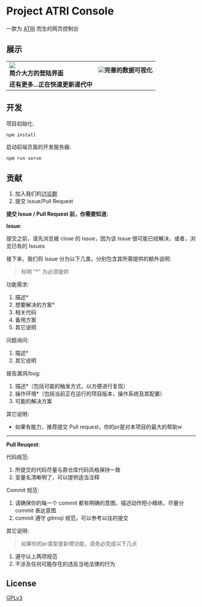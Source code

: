 # Project ATRI Console
一款为 [ATRI](https://github.com/Kyomotoi/ATRI) 而生的网页控制台

## 展示
<table>
    <tr>
        <td><img src="https://cdn.jsdelivr.net/gh/Kyomotoi/CDN@master/project/ATRI/console-show-0.jpg"></br><b>简介大方的登陆界面</b></td>
        <td><img src="https://cdn.jsdelivr.net/gh/Kyomotoi/CDN@master/project/ATRI/console-show-1.png"><b>完善的数据可视化</b></td>
    </tr>
    <tr>
        <td><b>还有更多...正在快速更新递代中</b></td>
    </tr>
</table>

## 开发
项目初始化:
```
npm install
```
启动前端页面的开发服务器:
```
npm run serve
```

## 贡献
1. 加入我们的[讨论群](https://jq.qq.com/?_wv=1027&k=WoAAYXbJ)
2. 提交 Issue/Pull Request

**提交 Issue / Pull Request 前，你需要知道:**<br>

**Issue**:

提交之前，请先浏览被 close 的 Issue，因为该 Issue 很可能已经解决，或者，浏览已有的 Issues

接下来，我们将 Issue 分为以下几类，分别包含其所需提供的额外说明:

> 标明 "*" 为必须提供

功能需求:
1. 描述*
2. 想要解决的方案*
3. 相关代码
4. 备用方案
5. 其它说明

问题询问:
1. 描述*
2. 其它说明

报告漏洞/bug:
1. 描述*（包括可能的触发方式，以方便进行复现）
2. 操作环境*（包括当前正在运行的项目版本，操作系统及其配置）
3. 可能的解决方案

其它说明:
- 如果有能力，推荐提交 Pull request，你的pr是对本项目的最大的帮助w

---

**Pull Reuqest**:

代码规范:
1. 所提交的代码尽量与原仓库代码风格保持一致
2. 变量名清晰明了，可以提供适当注释

Commit 规范:
1. 请确保你的每一个 commit 都有明确的意图，描述动作短小精练，尽量分 commit 表达意图
2. commit 遵守 gitmoji 规范，可以参考以往的提交

其它说明:
> 如果你的pr类型是新增功能，请务必完成以下几点

1. 遵守以上两项规范
2. 不涉及任何可能存在的违反当地法律的行为

## License
[GPLv3](LICENSE)
